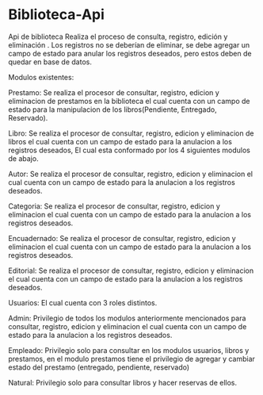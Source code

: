 # Biblioteca-Api
Api de biblioteca Realiza el proceso de consulta, registro, edición y eliminación . Los registros no se deberían de eliminar, se debe agregar un campo de estado para anular los registros deseados, pero estos deben de quedar en base de datos.

Modulos existentes:

Prestamo: Se realiza el procesor de consultar, registro, edicion y eliminacion de prestamos en la biblioteca el cual cuenta con un campo de estado para la manipulacion de los libros(Pendiente, Entregado, Reservado).

Libro: Se realiza el procesor de consultar, registro, edicion y eliminacion de libros el cual cuenta con un campo de estado para la anulacion a los registros deseados, El cual esta conformado por los 4 siguientes modulos de abajo.

Autor: Se realiza el procesor de consultar, registro, edicion y eliminacion el cual cuenta con un campo de estado para la anulacion a los registros deseados. 

Categoria: Se realiza el procesor de consultar, registro, edicion y eliminacion el cual cuenta con un campo de estado para la anulacion a los registros deseados. 

Encuadernado: Se realiza el procesor de consultar, registro, edicion y eliminacion el cual cuenta con un campo de estado para la anulacion a los registros deseados. 

Editorial: Se realiza el procesor de consultar, registro, edicion y eliminacion el cual cuenta con un campo de estado para la anulacion a los registros deseados.

Usuarios: El cual cuenta con 3 roles distintos.

Admin: Privilegio de todos los modulos anteriormente mencionados para consultar, registro, edicion y eliminacion el cual cuenta con un campo de estado para la anulacion a los registros deseados.

Empleado: Privilegio solo para consultar en los modulos usuarios, libros y prestamos, en el modulo prestamos tiene el privilegio de agregar y cambiar estado del prestamo (entregado, pendiente, reservado)

Natural: Privilegio solo para consultar libros y hacer reservas de ellos.
